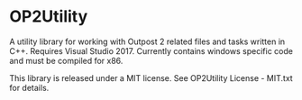 # OP2Utility

A utility library for working with Outpost 2 related files and tasks written in C++. Requires Visual Studio 2017. Currently contains windows specific code and must be compiled for x86.

This library is released under a MIT license. See OP2Utility License - MIT.txt for details.
